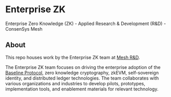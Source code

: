 # Enterprise ZK 
Enterprise Zero Knowledge (ZK) - Applied Research & Development (R&D) - ConsenSys Mesh

## About

This repo houses work by the Enterprise ZK team at [Mesh R&D](https://www.mesh.xyz/applied-research-development).

The Enterprise ZK team focuses on driving the enterprise adoption of the [Baseline Protocol](https://www.baseline-protocol.org/), zero knowledge cryptography, zkEVM, self-sovereign identity, and distributed ledger technologies. The team collaborates with various organizations and industries to develop pilots, prototypes, implementation tools, and enablement materials for relevant technology.

